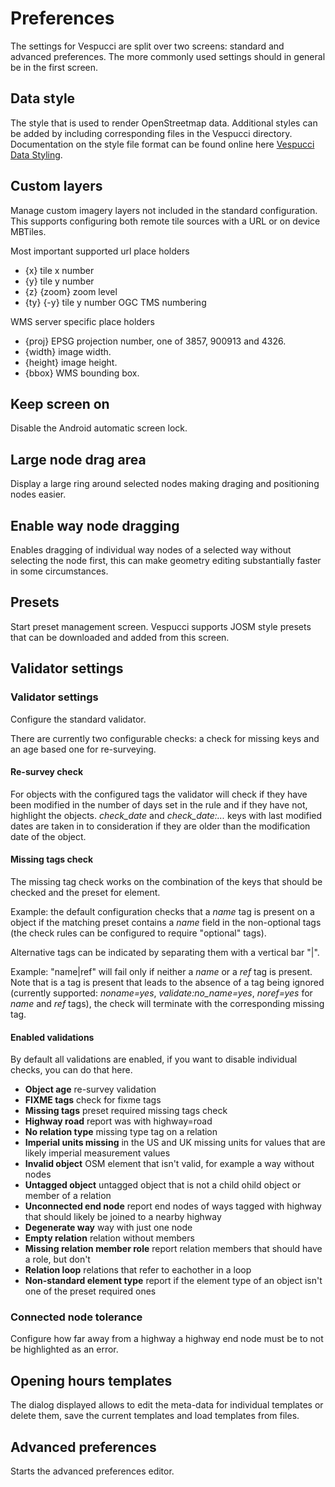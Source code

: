 # Preferences

The settings for Vespucci are split over two screens: standard and advanced preferences. The more commonly used settings should in general be in the first screen.

## Data style

The style that is used to render OpenStreetmap data. Additional styles can be added by including corresponding files in the Vespucci directory. Documentation on the style file format can be found online here [Vespucci Data Styling](http://vespucci.io/tutorials/data_styling/).

## Custom layers

Manage custom imagery layers not included in the standard configuration. This supports configuring both remote tile sources with a URL or on device MBTiles.

Most important supported url place holders

- {x} tile x number                      
- {y} tile y number
- {z} {zoom} zoom level
- {ty} {-y} tile y number OGC TMS numbering
                    
WMS server specific place holders

- {proj} EPSG projection number, one of 3857, 900913 and 4326.
- {width} image width.
- {height} image height.
- {bbox} WMS bounding box.

## Keep screen on

Disable the Android automatic screen lock.

## Large node drag area

Display a large ring around selected nodes making draging and positioning nodes easier.

## Enable way node dragging

Enables dragging of individual way nodes of a selected way without selecting the node first, this can make geometry editing substantially faster in some circumstances.

## Presets

Start preset management screen. Vespucci supports JOSM style presets that can be downloaded and added from this screen.

## Validator settings

### Validator settings

Configure the standard validator.

There are currently two configurable checks: a check for missing keys and an age based one for re-surveying.

#### Re-survey check

For objects with the configured tags the validator will check if they have been modified in the number of days set in the rule and if they have not, highlight the objects. *check_date* and *check_date:...* keys with last modified dates are taken in to consideration if they are older than the modification date of the object.

#### Missing tags check

The missing tag check works on the combination of the keys that should be checked and the preset for element.

Example: the default configuration checks that a _name_ tag is present on a object if the matching preset contains a _name_ field in the non-optional tags (the check rules can be configured to require "optional" tags).

Alternative tags can be indicated by separating them with a vertical bar "|". 

Example: "name|ref" will fail only if neither a _name_ or a _ref_ tag is present. Note that is a tag is present that leads to the absence of a tag being ignored (currently supported: _noname=yes_, _validate:no_name=yes_, _noref=yes_ for _name_ and _ref_ tags), the check will terminate with the corresponding missing tag.  

#### Enabled validations

By default all validations are enabled, if you want to disable individual checks, you can do that here. 

 - __Object age__ re-survey validation
 - __FIXME tags__ check for fixme tags
 - __Missing tags__ preset required missing tags check
 - __Highway road__ report was with highway=road
 - __No relation type__ missing type tag on a relation
 - __Imperial units missing__ in the US and UK missing units for values that are likely imperial measurement values
 - __Invalid object__ OSM element that isn't valid, for example a way without nodes
 - __Untagged object__ untagged object that is not a child ohild object or member of a relation
 - __Unconnected end node__ report end nodes of ways tagged with highway that should likely be joined to a nearby highway
 - __Degenerate way__ way with just one node
 - __Empty relation__ relation without members
 - __Missing relation member role__ report relation members that should have a role, but don't
 - __Relation loop__ relations that refer to eachother in a loop
 - __Non-standard element type__ report if the element type of an object isn't one of the preset required ones
        
### Connected node tolerance

Configure how far away from a highway a highway end node must be to not be highlighted as an error.

## Opening hours templates

The dialog displayed allows to edit the meta-data for individual templates or delete them, save the current templates and load templates from files.

## Advanced preferences

Starts the advanced preferences editor.